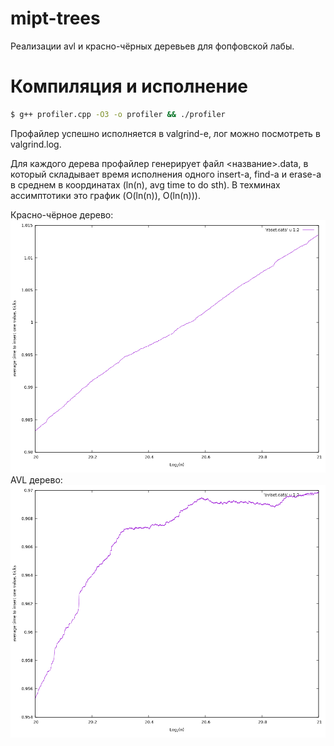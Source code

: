 # mipt-trees
Реализации avl и красно-чёрных деревьев для фопфовской лабы.
# Компиляция и исполнение
```sh
$ g++ profiler.cpp -O3 -o profiler && ./profiler
```
Профайлер успешно исполняется в valgrind-е, лог можно посмотреть в valgrind.log.

Для каждого дерева профайлер генерирует файл <название>.data, в который складывает время исполнения одного insert-а, find-а и erase-а в среднем в координатах (ln(n), avg time to do sth). В техминах ассимптотики это график (O(ln(n)), O(ln(n))).

Красно-чёрное дерево:
<img src="rb_insert.png">
AVL дерево:
<img src="avl_insert.png">